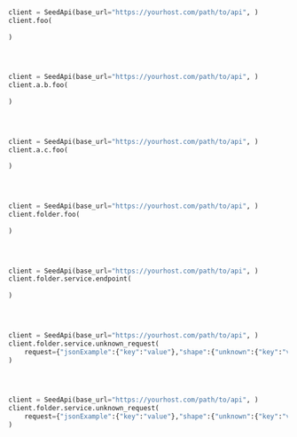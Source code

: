 ```python


client = SeedApi(base_url="https://yourhost.com/path/to/api", )        
client.foo(
	
)
 
```                        


```python


client = SeedApi(base_url="https://yourhost.com/path/to/api", )        
client.a.b.foo(
	
)
 
```                        


```python


client = SeedApi(base_url="https://yourhost.com/path/to/api", )        
client.a.c.foo(
	
)
 
```                        


```python


client = SeedApi(base_url="https://yourhost.com/path/to/api", )        
client.folder.foo(
	
)
 
```                        


```python


client = SeedApi(base_url="https://yourhost.com/path/to/api", )        
client.folder.service.endpoint(
	
)
 
```                        


```python


client = SeedApi(base_url="https://yourhost.com/path/to/api", )        
client.folder.service.unknown_request(
	request={"jsonExample":{"key":"value"},"shape":{"unknown":{"key":"value"},"type":"unknown"},"type":"reference"}
)
 
```                        


```python


client = SeedApi(base_url="https://yourhost.com/path/to/api", )        
client.folder.service.unknown_request(
	request={"jsonExample":{"key":"value"},"shape":{"unknown":{"key":"value"},"type":"unknown"},"type":"reference"}
)
 
```                        


